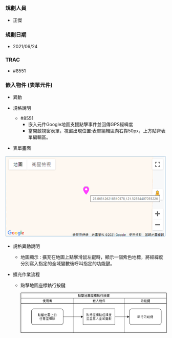 ### <div id="user">規劃人員</div>
* 正傑

### <div id="updatedate">規劃日期</div>
* 2021/06/24

### <div id="trac">TRAC</div>
* #8551

### <div id="openform">嵌入物件 <path>(表單元件)</path></div>
* 異動
* 規格說明
    * #8551
        * 嵌入元件Google地圖支援點擊事件並回傳GPS經緯度
        * 當開啟視窗表單，視窗出現位置:表單編輯區向右靠50px，上方貼齊表單編輯區。

* 表單畫面

 ![嵌入物件]

* 規格異動說明
    * 地圖顯示 : 擴充在地圖上點擊滑鼠左鍵時，顯示一個紫色地標，將經緯度分別寫入指定的全域變數後呼叫指定的功能鍵。

* 擴充作業流程
    * 點擊地圖座標執行按鍵

         ![點擊地圖座標執行按鍵]

    
[嵌入物件]:attachment/embed.png "嵌入物件"
[點擊地圖座標執行按鍵]:attachment/embed_map_click_getgps_call_funckey.png "點擊地圖座標執行按鍵"